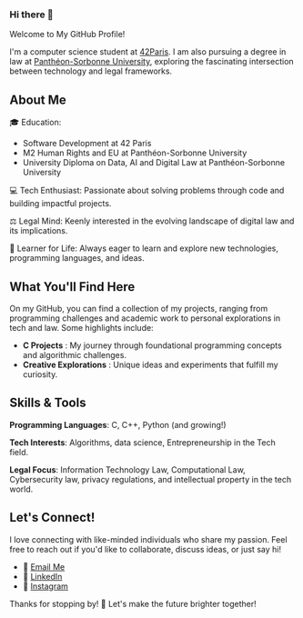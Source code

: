 ### Hi there 👋

Welcome to My GitHub Profile!

I'm a computer science student at [42Paris](42.fr). I am also pursuing a degree in law at [Panthéon-Sorbonne University](https://www.pantheonsorbonne.fr/), exploring the fascinating intersection between technology and legal frameworks.

## About Me

🎓 Education: 
* Software Development at 42 Paris
* M2 Human Rights and EU at Panthéon-Sorbonne University
* University Diploma on Data, AI and Digital Law at Panthéon-Sorbonne University

💻 Tech Enthusiast: Passionate about solving problems through code and building impactful projects.

⚖️ Legal Mind: Keenly interested in the evolving landscape of digital law and its implications.

🚀 Learner for Life: Always eager to learn and explore new technologies, programming languages, and ideas.

## What You'll Find Here

On my GitHub, you can find a collection of my projects, ranging from programming challenges and academic work to personal explorations in tech and law. Some highlights include:

* **C Projects** : My journey through foundational programming concepts and algorithmic challenges.
* **Creative Explorations** : Unique ideas and experiments that fulfill my curiosity.

## Skills & Tools

**Programming Languages**: C, C++, Python (and growing!)

**Tech Interests**: Algorithms, data science, Entrepreneurship in the Tech field.

**Legal Focus**: Information Technology Law, Computational Law, Cybersecurity law, privacy regulations, and intellectual property in the tech world.

## Let's Connect!

I love connecting with like-minded individuals who share my passion. Feel free to reach out if you'd like to collaborate, discuss ideas, or just say hi!

- 💌 [Email Me](mailto:mferaoun@42student.42.fr)
- 🔗 [LinkedIn](www.linkedin.com/in/melissa-feraoun-b73b35173)
- 📸 [Instagram](https://www.instagram.com/melfrn_/)

Thanks for stopping by! 🌟 Let's make the future brighter together!
